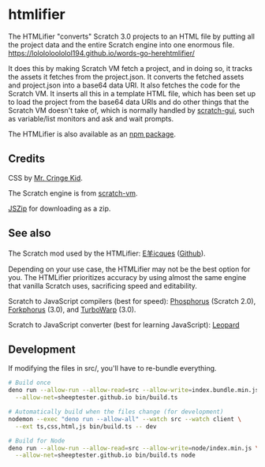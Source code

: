 # htmlifier

The HTMLifier "converts" Scratch 3.0 projects to an HTML file by putting all the
project data and the entire Scratch engine into one enormous file.
https://lolololoololol194.github.io/words-go-herehtmlifier/

It does this by making Scratch VM fetch a project, and in doing so, it tracks
the assets it fetches from the project.json. It converts the fetched assets and
project.json into a base64 data URI. It also fetches the code for the Scratch
VM. It inserts all this in a template HTML file, which has been set up to load
the project from the base64 data URIs and do other things that the Scratch VM
doesn't take of, which is normally handled by
[scratch-gui](https://github.com/LLK/scratch-gui/), such as variable/list
monitors and ask and wait prompts.

The HTMLifier is also available as an [npm
package](https://www.npmjs.com/package/@sheeptester/htmlifier).

## Credits

CSS by [Mr. Cringe Kid](https://scratch.mit.edu/users/mrcringekidyt/).

The Scratch engine is from [scratch-vm](https://github.com/LLK/scratch-vm/).

[JSZip](https://stuk.github.io/jszip/) for downloading as a zip.

## See also

The Scratch mod used by the HTMLifier: [E羊icques](https://sheeptester.github.io/scratch-gui/)
([Github](https://github.com/SheepTester/scratch-gui)).

Depending on your use case, the HTMLifier may not be the best option for you.
The HTMLifier prioritizes accuracy by using almost the same engine that vanilla
Scratch uses, sacrificing speed and editability.

Scratch to JavaScript compilers (best for speed):
[Phosphorus](https://phosphorus.github.io/) (Scratch 2.0),
[Forkphorus](https://forkphorus.github.io/) (3.0), and
[TurboWarp](https://turbowarp.org/) (3.0).

Scratch to JavaScript converter (best for learning JavaScript):
[Leopard](https://leopardjs.now.sh/)

## Development

If modifying the files in src/, you'll have to re-bundle everything.

```sh
# Build once
deno run --allow-run --allow-read=src --allow-write=index.bundle.min.js \
  --allow-net=sheeptester.github.io bin/build.ts

# Automatically build when the files change (for development)
nodemon --exec "deno run --allow-all" --watch src --watch client \
  --ext ts,css,html,js bin/build.ts -- dev

# Build for Node
deno run --allow-run --allow-read=src --allow-write=node/index.min.js \
  --allow-net=sheeptester.github.io bin/build.ts node
```
